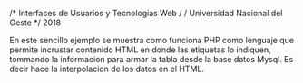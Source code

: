 
/* Interfaces de Usuarios y Tecnologias Web / / Universidad Nacional del Oeste */ 2018

En este sencillo ejemplo se muestra como funciona PHP como lenguaje que permite incrustar contenido HTML en donde 
las etiquetas lo indiquen, tommando la informacion para armar la tabla desde la base datos Mysql. Es decir
hace la interpolacion de los datos en el HTML.

